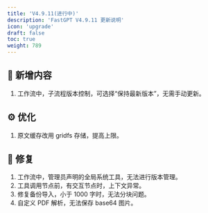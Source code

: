 ```yaml
---
title: 'V4.9.11(进行中)'
description: 'FastGPT V4.9.11 更新说明'
icon: 'upgrade'
draft: false
toc: true
weight: 789
---
```



## 🚀 新增内容

1. 工作流中，子流程版本控制，可选择“保持最新版本”，无需手动更新。

## ⚙️ 优化

1. 原文缓存改用 gridfs 存储，提高上限。

## 🐛 修复

1. 工作流中，管理员声明的全局系统工具，无法进行版本管理。
2. 工具调用节点前，有交互节点时，上下文异常。
3. 修复备份导入，小于 1000 字时，无法分块问题。
4. 自定义 PDF 解析，无法保存 base64 图片。